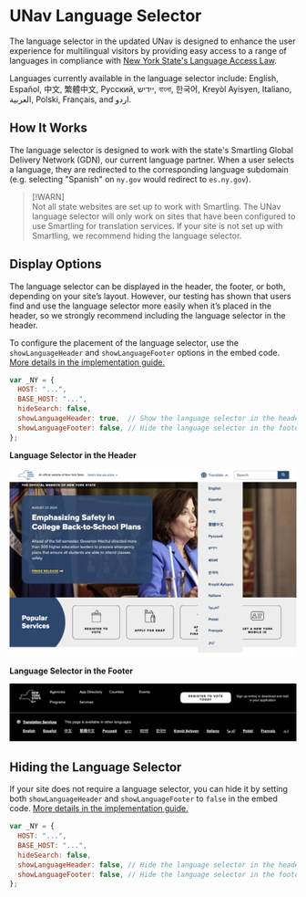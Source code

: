 # UNav Language Selector

The language selector in the updated UNav is designed to enhance the user experience for multilingual visitors by providing easy access to a range of languages in compliance with [New York State's Language Access Law](https://ogs.ny.gov/new-york-state-language-access-law).  

Languages currently available in the language selector include: English, Español, 中文, 繁體中文, Русский, ייִדיש, বাংলা, 한국어, Kreyòl Ayisyen, Italiano, العربية, Polski, Français, and اردو.

## How It Works

The language selector is designed to work with the state's Smartling Global Delivery Network (GDN), our current language partner. When a user selects a language, they are redirected to the corresponding language subdomain (e.g. selecting "Spanish" on `ny.gov` would redirect to `es.ny.gov`).

> [!WARN]  
> Not all state websites are set up to work with Smartling. The UNav language selector will only work on sites that have been configured to use Smartling for translation services. If your site is not set up with Smartling, we recommend hiding the language selector.

## Display Options

The language selector can be displayed in the header, the footer, or both, depending on your site’s layout. However, our testing has shown that users find and use the language selector more easily when it’s placed in the header, so we strongly recommend including the language selector in the header.

To configure the placement of the language selector, use the `showLanguageHeader` and `showLanguageFooter` options in the embed code. [More details in the implementation guide.](/notes/implementation.md)

``` javascript
var _NY = {
  HOST: "...",
  BASE_HOST: "...",
  hideSearch: false,
  showLanguageHeader: true,  // Show the language selector in the header
  showLanguageFooter: false, // Hide the language selector in the footer
};
```

**Language Selector in the Header**

<img src="language-selector-header.png" alt="Language Selector in Header" width="640">

**Language Selector in the Footer**

<img src="language-selector-footer.png" alt="Language Selector in Footer" width="640">


## Hiding the Language Selector

If your site does not require a language selector, you can hide it by setting both `showLanguageHeader` and `showLanguageFooter` to `false` in the embed code. [More details in the implementation guide.](/notes/implementation.md)

``` javascript
var _NY = {
  HOST: "...",
  BASE_HOST: "...",
  hideSearch: false,
  showLanguageHeader: false, // Hide the language selector in the header
  showLanguageFooter: false, // Hide the language selector in the footer
};
```